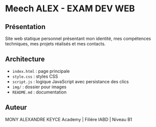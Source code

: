 # Meech ALEX - EXAM DEV WEB

## Présentation
Site web statique personnel présentant mon identité, mes compétences techniques, mes projets réalisés et mes contacts.

## Architecture
- `index.html` : page principale
- `style.css` : styles CSS
- `script.js` : logique JavaScript avec persistance des clics
- `img/` : dossier pour images
- `README.md` : documentation

## Auteur
MONY ALEXANDRE
KEYCE Academy | Filière IABD | Niveau B1